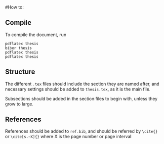 #How to:

Compile
---

To compile the document, run 

```
pdflatex thesis
biber thesis
pdflatex thesis
pdflatex thesis
```

Structure
---

The different `.tex` files should include the section they are named after, and necessary settings should be added to `thesis.tex`, as it is the main file. 

Subsections should be added in the section files to begin with, unless they grow to large.


References
---

References should be added to `ref.bib`, and should be referred by `\cite{}` or `\cite[s.~X]{}` where X is the page number or page interval 
